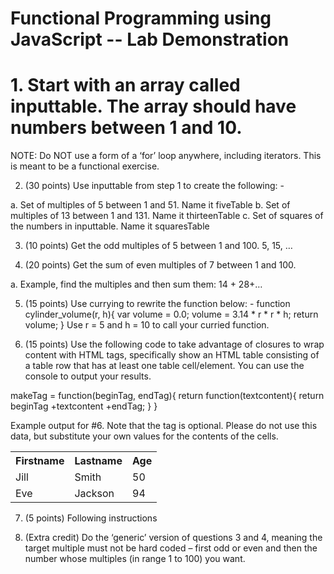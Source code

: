 # Functional Programming using JavaScript -- Lab Demonstration

# 1. Start with an array called inputtable. The array should have numbers between 1 and 10.  
NOTE: Do NOT use a form of a ‘for’ loop anywhere, including iterators.  This is meant to be a functional exercise.

2.	(30 points) Use inputtable from step 1 to create the following: - 

  a.	Set of multiples of 5 between 1 and 51. Name it fiveTable
  b.	Set of multiples of 13 between 1 and 131. Name it thirteenTable
  c.	Set of squares of the numbers in inputtable. Name it squaresTable
  
3.	(10 points) Get the odd multiples of 5 between 1 and 100. 5, 15, … 

4.	(20 points) Get the sum of even multiples of 7 between 1 and 100. 

a.	Example, find the multiples and then sum them: 14 + 28+… 

5.	(15 points) Use currying to rewrite the function below: -
function cylinder_volume(r, h){
	var volume = 0.0;
	volume = 3.14 * r * r * h;
	return volume;
}
Use r = 5 and h = 10 to call your curried function.

6.	(15 points) Use the following code to take advantage of closures to wrap content with HTML tags, specifically show an HTML table consisting of a table row that has at least one table cell/element. You can use the console to output your results.

makeTag = function(beginTag, endTag){
return function(textcontent){
	return beginTag +textcontent +endTag;
}
	}

Example output for #6. Note that the <th> tag is optional. Please do not use this data, but substitute your own values for the contents of the cells.

<table>
  <tr>
    <th>Firstname</th>
    <th>Lastname</th>
    <th>Age</th>
  </tr>
  <tr>
    <td>Jill</td>
    <td>Smith</td>
    <td>50</td>
  </tr>
  <tr>
    <td>Eve</td>
    <td>Jackson</td>
    <td>94</td>
  </tr>
</table>

7.	(5 points) Following instructions

8.	(Extra credit) Do the ‘generic’ version of questions 3 and 4, meaning the target multiple must not be hard coded – first odd or even and then the number whose multiples (in range 1 to 100) you want.

